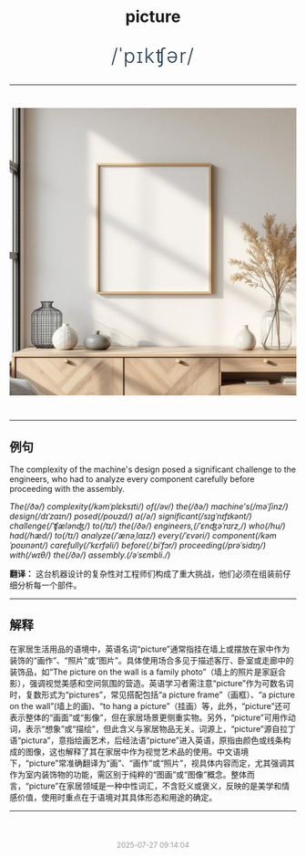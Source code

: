 <div align="center">

# picture

<div style="margin: 30px 0;">
<h1 style="font-size: 2.5em; font-weight: 300; letter-spacing: 2px; margin: 0; color: #2c3e50;">
/ˈpɪkʧər/
</h1>
</div>

</div>

---

<div align="center" style="margin: 40px 0;">

![picture](images/picture.png)

</div>

---

## 例句

The complexity of the machine's design posed a significant challenge to the engineers, who had to analyze every component carefully before proceeding with the assembly.

*The(/ðə/) complexity(/kəmˈplɛksɪti/) of(/əv/) the(/ðə/) machine's(/məˈʃinz/) design(/dɪˈzaɪn/) posed(/poʊzd/) a(/ə/) significant(/sɪgˈnɪfɪkənt/) challenge(/ˈʧælənʤ/) to(/tɪ/) the(/ðə/) engineers,(/ˈɛnʤəˈnɪrz,/) who(/hu/) had(/hæd/) to(/tɪ/) analyze(/ˈænəˌlaɪz/) every(/ˈɛvəri/) component(/kəmˈpoʊnənt/) carefully(/ˈkɛrfəli/) before(/ˌbiˈfɔr/) proceeding(/prəˈsidɪŋ/) with(/wɪθ/) the(/ðə/) assembly.(/əˈsɛmbli./)*

**翻译：** 这台机器设计的复杂性对工程师们构成了重大挑战，他们必须在组装前仔细分析每一个部件。

---

## 解释

在家居生活用品的语境中，英语名词“picture”通常指挂在墙上或摆放在家中作为装饰的“画作”、“照片”或“图片”。具体使用场合多见于描述客厅、卧室或走廊中的装饰品，如“The picture on the wall is a family photo”（墙上的照片是家庭合影），强调视觉美感和空间氛围的营造。英语学习者需注意“picture”作为可数名词时，复数形式为“pictures”，常见搭配包括“a picture frame”（画框）、“a picture on the wall”(墙上的画)、“to hang a picture”（挂画）等，此外，“picture”还可表示整体的“画面”或“影像”，但在家居场景更侧重实物。另外，“picture”可用作动词，表示“想象”或“描绘”，但此含义与家居物品无关。词源上，“picture”源自拉丁语“pictura”，意指绘画艺术，后经法语“picture”进入英语，原指由颜色或线条构成的图像，这也解释了其在家居中作为视觉艺术品的使用。中文语境下，“picture”常准确翻译为“画”、“画作”或“照片”，视具体内容而定，尤其强调其作为室内装饰物的功能，需区别于纯粹的“图画”或“图像”概念。整体而言，“picture”在家居领域是一种中性词汇，不含贬义或褒义，反映的是美学和情感价值，使用时重点在于语境对其具体形态和用途的确定。


---

<div align="center" style="margin-top: 50px;">
<small style="color: #999; font-size: 0.9em;">2025-07-27 09:14:04</small>
</div>
